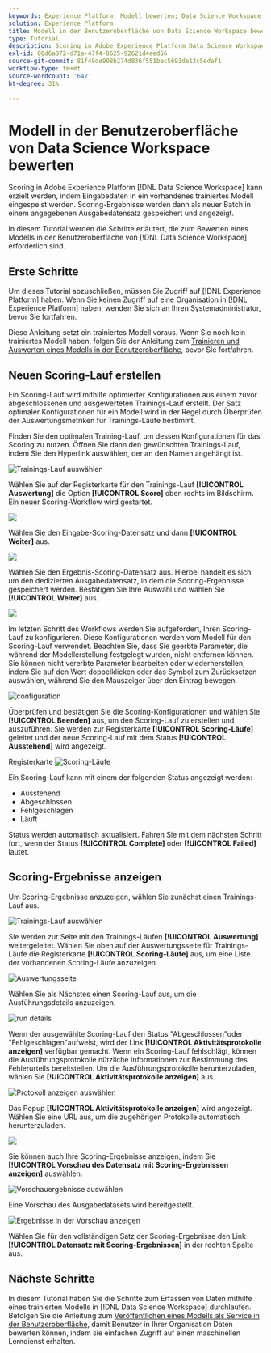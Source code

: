 ```yaml
---
keywords: Experience Platform; Modell bewerten; Data Science Workspace; beliebte Themen; ui; Scoring-Lauf; Scoring-Ergebnisse
solution: Experience Platform
title: Modell in der Benutzeroberfläche von Data Science Workspace bewerten
type: Tutorial
description: Scoring in Adobe Experience Platform Data Science Workspace kann durch Einspeisung von Eingabedaten in ein vorhandenes trainiertes Modell erreicht werden. Scoring-Ergebnisse werden dann als neuer Batch in einem angegebenen Ausgabedatensatz gespeichert und angezeigt.
exl-id: 00d6a872-d71a-47f4-8625-92621d4eed56
source-git-commit: 81f48de908b274d836f551bec5693de13c5edaf1
workflow-type: tm+mt
source-wordcount: '647'
ht-degree: 31%

---
```


# Modell in der Benutzeroberfläche von Data Science Workspace bewerten

Scoring in Adobe Experience Platform [!DNL Data Science Workspace] kann erzielt werden, indem Eingabedaten in ein vorhandenes trainiertes Modell eingespeist werden. Scoring-Ergebnisse werden dann als neuer Batch in einem angegebenen Ausgabedatensatz gespeichert und angezeigt.

In diesem Tutorial werden die Schritte erläutert, die zum Bewerten eines Modells in der Benutzeroberfläche von [!DNL Data Science Workspace] erforderlich sind.

## Erste Schritte

Um dieses Tutorial abzuschließen, müssen Sie Zugriff auf [!DNL Experience Platform] haben. Wenn Sie keinen Zugriff auf eine Organisation in [!DNL Experience Platform] haben, wenden Sie sich an Ihren Systemadministrator, bevor Sie fortfahren.

Diese Anleitung setzt ein trainiertes Modell voraus. Wenn Sie noch kein trainiertes Modell haben, folgen Sie der Anleitung zum [Trainieren und Auswerten eines Modells in der Benutzeroberfläche](./train-evaluate-model-ui.md), bevor Sie fortfahren.

## Neuen Scoring-Lauf erstellen

Ein Scoring-Lauf wird mithilfe optimierter Konfigurationen aus einem zuvor abgeschlossenen und ausgewerteten Trainings-Lauf erstellt. Der Satz optimaler Konfigurationen für ein Modell wird in der Regel durch Überprüfen der Auswertungsmetriken für Trainings-Läufe bestimmt.

Finden Sie den optimalen Training-Lauf, um dessen Konfigurationen für das Scoring zu nutzen. Öffnen Sie dann den gewünschten Trainings-Lauf, indem Sie den Hyperlink auswählen, der an den Namen angehängt ist.

![Trainings-Lauf auswählen](../images/models-recipes/score/select-run.png)

Wählen Sie auf der Registerkarte für den Trainings-Lauf **[!UICONTROL Auswertung]** die Option **[!UICONTROL Score]** oben rechts im Bildschirm. Ein neuer Scoring-Workflow wird gestartet.

![](../images/models-recipes/score/training_run_overview.png)

Wählen Sie den Eingabe-Scoring-Datensatz und dann **[!UICONTROL Weiter]** aus.

![](../images/models-recipes/score/scoring_input.png)

Wählen Sie den Ergebnis-Scoring-Datensatz aus. Hierbei handelt es sich um den dedizierten Ausgabedatensatz, in dem die Scoring-Ergebnisse gespeichert werden. Bestätigen Sie Ihre Auswahl und wählen Sie **[!UICONTROL Weiter]** aus.

![](../images/models-recipes/score/scoring_results.png)

Im letzten Schritt des Workflows werden Sie aufgefordert, Ihren Scoring-Lauf zu konfigurieren. Diese Konfigurationen werden vom Modell für den Scoring-Lauf verwendet.
Beachten Sie, dass Sie geerbte Parameter, die während der Modellerstellung festgelegt wurden, nicht entfernen können. Sie können nicht vererbte Parameter bearbeiten oder wiederherstellen, indem Sie auf den Wert doppelklicken oder das Symbol zum Zurücksetzen auswählen, während Sie den Mauszeiger über den Eintrag bewegen.

![configuration](../images/models-recipes/score/configuration.png)

Überprüfen und bestätigen Sie die Scoring-Konfigurationen und wählen Sie **[!UICONTROL Beenden]** aus, um den Scoring-Lauf zu erstellen und auszuführen. Sie werden zur Registerkarte **[!UICONTROL Scoring-Läufe]** geleitet und der neue Scoring-Lauf mit dem Status **[!UICONTROL Ausstehend]** wird angezeigt.

Registerkarte ![Scoring-Läufe ](../images/models-recipes/score/scoring_runs_tab.png)

Ein Scoring-Lauf kann mit einem der folgenden Status angezeigt werden:
- Ausstehend
- Abgeschlossen
- Fehlgeschlagen
- Läuft

Status werden automatisch aktualisiert. Fahren Sie mit dem nächsten Schritt fort, wenn der Status **[!UICONTROL Complete]** oder **[!UICONTROL Failed]** lautet.

## Scoring-Ergebnisse anzeigen

Um Scoring-Ergebnisse anzuzeigen, wählen Sie zunächst einen Trainings-Lauf aus.

![Trainings-Lauf auswählen](../images/models-recipes/score/select-run.png)

Sie werden zur Seite mit den Trainings-Läufen **[!UICONTROL Auswertung]** weitergeleitet. Wählen Sie oben auf der Auswertungsseite für Trainings-Läufe die Registerkarte **[!UICONTROL Scoring-Läufe]** aus, um eine Liste der vorhandenen Scoring-Läufe anzuzeigen.

![Auswertungsseite](../images/models-recipes/score/view_scoring_runs.png)

Wählen Sie als Nächstes einen Scoring-Lauf aus, um die Ausführungsdetails anzuzeigen.

![run details](../images/models-recipes/score/view_details.png)

Wenn der ausgewählte Scoring-Lauf den Status &quot;Abgeschlossen&quot;oder &quot;Fehlgeschlagen&quot;aufweist, wird der Link **[!UICONTROL Aktivitätsprotokolle anzeigen]** verfügbar gemacht. Wenn ein Scoring-Lauf fehlschlägt, können die Ausführungsprotokolle nützliche Informationen zur Bestimmung des Fehlerurteils bereitstellen. Um die Ausführungsprotokolle herunterzuladen, wählen Sie **[!UICONTROL Aktivitätsprotokolle anzeigen]** aus.

![Protokoll anzeigen auswählen](../images/models-recipes/score/view_logs.png)

Das Popup **[!UICONTROL Aktivitätsprotokolle anzeigen]** wird angezeigt. Wählen Sie eine URL aus, um die zugehörigen Protokolle automatisch herunterzuladen.

![](../images/models-recipes/score/activity_logs.png)

Sie können auch Ihre Scoring-Ergebnisse anzeigen, indem Sie **[!UICONTROL Vorschau des Datensatz mit Scoring-Ergebnissen anzeigen]** auswählen.

![Vorschauergebnisse auswählen](../images/models-recipes/score/view_results.png)

Eine Vorschau des Ausgabedatasets wird bereitgestellt.

![Ergebnisse in der Vorschau anzeigen](../images/models-recipes/score/preview_results.png)

Wählen Sie für den vollständigen Satz der Scoring-Ergebnisse den Link **[!UICONTROL Datensatz mit Scoring-Ergebnissen]** in der rechten Spalte aus.

## Nächste Schritte

In diesem Tutorial haben Sie die Schritte zum Erfassen von Daten mithilfe eines trainierten Modells in [!DNL Data Science Workspace] durchlaufen. Befolgen Sie die Anleitung zum [Veröffentlichen eines Modells als Service in der Benutzeroberfläche](./publish-model-service-ui.md), damit Benutzer in Ihrer Organisation Daten bewerten können, indem sie einfachen Zugriff auf einen maschinellen Lerndienst erhalten.

